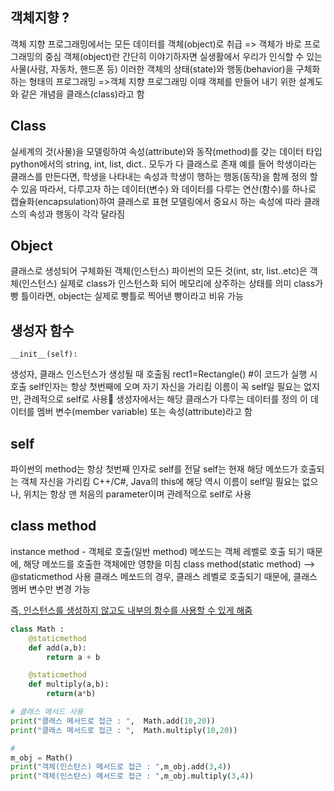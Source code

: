 ## 객체지향 ?

객체 지향 프로그래밍에서는 모든 데이터를 객체(object)로 취급 => 객체가 바로 프로그래밍의 중심 
객체(object)란 간단히 이야기하자면 실생활에서 우리가 인식할 수 있는 사물(사람, 자동차, 핸드폰 등)
이러한 객체의 상태(state)와 행동(behavior)을 구체화하는 형태의 프로그래밍 =>객체 지향 프로그래밍
이때 객체를 만들어 내기 위한 설계도와 같은 개념을 클래스(class)라고 함



## Class 
실세계의 것(사물)을 모델링하여 속성(attribute)와 동작(method)를 갖는 데이터 타입
 python에서의 string, int, list, dict.. 모두가 다 클래스로 존재
 예를 들어 학생이라는 클래스를 만든다면, 학생을 나타내는 속성과 학생이 행하는 행동(동작)을 함께 정의 할 수 있음
 따라서, 다루고자 하는 데이터(변수) 와 데이터를 다루는 연산(함수)를 하나로 캡슐화(encapsulation)하여 클래스로 표현
 모델링에서 중요시 하는 속성에 따라 클래스의 속성과 행동이 각각 달라짐



## Object 
클래스로 생성되어 구체화된 객체(인스턴스)
파이썬의 모든 것(int, str, list..etc)은 객체(인스턴스)
실제로 class가 인스턴스화 되어 메모리에 상주하는 상태를 의미
class가 빵 틀이라면, object는 실제로 빵틀로 찍어낸 빵이라고 비유 가능



## 생성자 함수

`__init__(self):`

생성자, 클래스 인스턴스가 생성될 때 호출됨
rect1=Rectangle() #이 코드가 실행 시 호출
 self인자는 항상 첫번째에 오며 자기 자신을 가리킴
 이름이 꼭 self일 필요는 없지만, 관례적으로 self로 사용 
 생성자에서는 해당 클래스가 다루는 데이터를 정의
 이 데이터를 멤버 변수(member variable) 또는 속성(attribute)라고 함



## self

파이썬의 method는 항상 첫번째 인자로 self를 전달
self는 현재 해당 메쏘드가 호출되는 객체 자신을 가리킴
C++/C#, Java의 this에 해당
역시 이름이 self일 필요는 없으나, 위치는 항상 맨 처음의 parameter이며 관례적으로 self로 사용



## class method

instance method - 객체로 호출(일반 method)
메쏘드는 객체 레벨로 호출 되기 때문에, 해당 메쏘드를 호출한 객체에만 영향을 미침
class method(static method) –> @staticmethod 사용
클래스 메쏘드의 경우, 클래스 레벨로 호출되기 때문에, 클래스 멤버 변수만 변경 가능

<u>즉, 인스턴스를 생성하지 않고도 내부의 함수를 사용할 수 있게 해줌</u>

```python
class Math :
    @staticmethod
    def add(a,b):
        return a + b

    @staticmethod
    def multiply(a,b):
        return(a*b)

# 클래스 메서드 사용
print("클래스 메서드로 접근 : ",  Math.add(10,20))
print("클래스 메서드로 접근 : ",  Math.multiply(10,20))

#
m_obj = Math()
print("객체(인스탄스) 메서드로 접근 : ",m_obj.add(3,4))
print("객체(인스탄스) 메서드로 접근 : ",m_obj.multiply(3,4))
```

